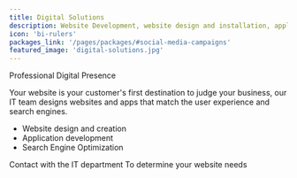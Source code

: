 ```yaml
---
title: Digital Solutions
description: Website Development, website design and installation, application developing, SEO.
icon: 'bi-rulers'
packages_link: '/pages/packages/#social-media-campaigns'
featured_image: 'digital-solutions.jpg'
---
```

Professional Digital Presence 

Your website is your customer's first destination to judge your business, our IT team designs websites and apps that match the user experience and search engines.

- Website design and creation
- Application development
- Search Engine Optimization

Contact with the IT department
To determine your website needs
